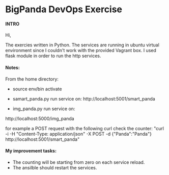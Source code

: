 # BigPanda DevOps Exercise
#### INTRO
Hi, 

The exercies written in Python. The services are running in ubuntu virtual environment since I couldn't work with the provided Vagrant box.
I used flask module in order to run the http services.

#### Notes:

From the home directory:

* source env/bin activate

* samart_panda.py run service on:
http://localhost:5001/smart_panda

* img_panda.py run service on:

http://localhost:5000/img_panda


for example a POST request with the following curl check the counter:
"curl -i -H "Content-Type: application/json" -X POST -d {"Panda":"Panda"} http://localhost:5001/smart_panda"

#### My improvement tasks:

* The counting will be starting from zero on each service reload.
* The ansilble should restart the services.







